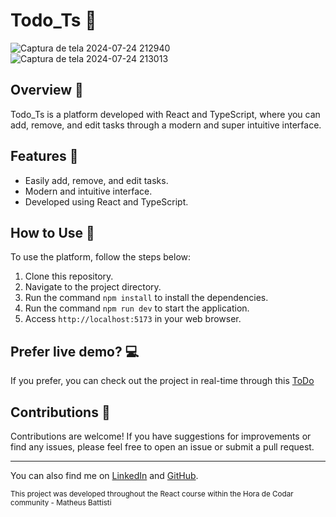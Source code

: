 # Todo_Ts 📝

![Captura de tela 2024-07-24 212940](https://github.com/user-attachments/assets/f566c047-1c47-48ad-8331-f5188c7c52f0)
![Captura de tela 2024-07-24 213013](https://github.com/user-attachments/assets/b0ab3252-b5b8-4642-bcc8-2b2974faa7ac)

## Overview 🌟
Todo_Ts is a platform developed with React and TypeScript, where you can add, remove, and edit tasks through a modern and super intuitive interface.

## Features 🚀
- Easily add, remove, and edit tasks.
- Modern and intuitive interface.
- Developed using React and TypeScript.

## How to Use 👀
To use the platform, follow the steps below:
1. Clone this repository.
2. Navigate to the project directory.
3. Run the command ``npm install`` to install the dependencies.
4. Run the command ``npm run dev`` to start the application.
5. Access ``http://localhost:5173`` in your web browser.

## Prefer live demo? 💻
If you prefer, you can check out the project in real-time through this [ToDo](https://to-do-ts-two.vercel.app/)

## Contributions 🤝
Contributions are welcome! If you have suggestions for improvements or find any issues, please feel free to open an issue or submit a pull request.

---
You can also find me on [LinkedIn](https://www.linkedin.com/in/luan-henrique-neumann-362593267/) and [GitHub](https://github.com/Luan-Neumann-Dev).

<sub>This project was developed throughout the React course within the Hora de Codar community - Matheus Battisti</sub>
